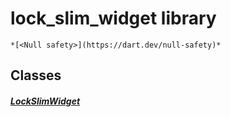 


# lock_slim_widget library






    *[<Null safety>](https://dart.dev/null-safety)*





## Classes

##### [LockSlimWidget](../traits_slim_lock_slim_widget/LockSlimWidget-class.md)



 















